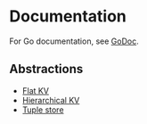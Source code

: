 # Documentation

For Go documentation, see [GoDoc](https://godoc.org/github.com/hidal-go/hidalgo).

## Abstractions

* [Flat KV](./kv-flat.md)
* [Hierarchical KV](./kv-hierarchical.md)
* [Tuple store](./tuple-strict.md)
